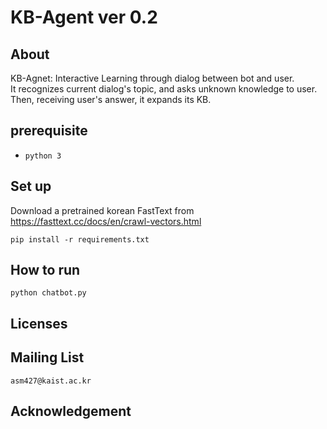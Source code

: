 # KB-Agent ver 0.2

## About

KB-Agnet: Interactive Learning through dialog between bot and user.  
It recognizes current dialog's topic, and asks unknown knowledge to user.  
Then, receiving user's answer, it expands its KB.  

## prerequisite
* `python 3`


## Set up
Download a pretrained korean FastText from <https://fasttext.cc/docs/en/crawl-vectors.html>  
```
pip install -r requirements.txt
```
## How to run
```
python chatbot.py
```

## Licenses
  

## Mailing List
`asm427@kaist.ac.kr`  


## Acknowledgement
